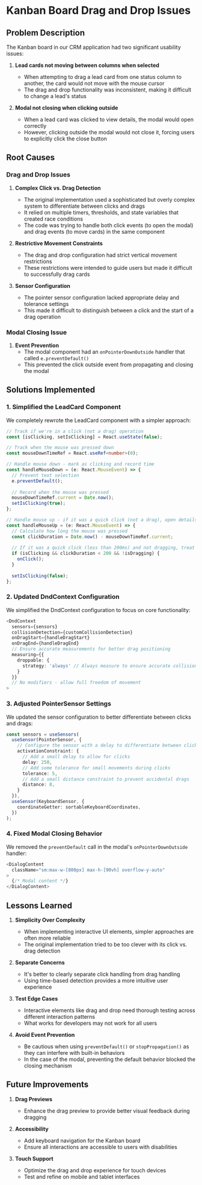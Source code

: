 # Kanban Board Drag and Drop Issues

## Problem Description

The Kanban board in our CRM application had two significant usability issues:

1. **Lead cards not moving between columns when selected**
   - When attempting to drag a lead card from one status column to another, the card would not move with the mouse cursor
   - The drag and drop functionality was inconsistent, making it difficult to change a lead's status

2. **Modal not closing when clicking outside**
   - When a lead card was clicked to view details, the modal would open correctly
   - However, clicking outside the modal would not close it, forcing users to explicitly click the close button

## Root Causes

### Drag and Drop Issues

1. **Complex Click vs. Drag Detection**
   - The original implementation used a sophisticated but overly complex system to differentiate between clicks and drags
   - It relied on multiple timers, thresholds, and state variables that created race conditions
   - The code was trying to handle both click events (to open the modal) and drag events (to move cards) in the same component

2. **Restrictive Movement Constraints**
   - The drag and drop configuration had strict vertical movement restrictions
   - These restrictions were intended to guide users but made it difficult to successfully drag cards

3. **Sensor Configuration**
   - The pointer sensor configuration lacked appropriate delay and tolerance settings
   - This made it difficult to distinguish between a click and the start of a drag operation

### Modal Closing Issue

1. **Event Prevention**
   - The modal component had an `onPointerDownOutside` handler that called `e.preventDefault()`
   - This prevented the click outside event from propagating and closing the modal

## Solutions Implemented

### 1. Simplified the LeadCard Component

We completely rewrote the LeadCard component with a simpler approach:

```typescript
// Track if we're in a click (not a drag) operation
const [isClicking, setIsClicking] = React.useState(false);

// Track when the mouse was pressed down
const mouseDownTimeRef = React.useRef<number>(0);

// Handle mouse down - mark as clicking and record time
const handleMouseDown = (e: React.MouseEvent) => {
  // Prevent text selection
  e.preventDefault();
  
  // Record when the mouse was pressed
  mouseDownTimeRef.current = Date.now();
  setIsClicking(true);
};

// Handle mouse up - if it was a quick click (not a drag), open details
const handleMouseUp = (e: React.MouseEvent) => {
  // Calculate how long the mouse was pressed
  const clickDuration = Date.now() - mouseDownTimeRef.current;
  
  // If it was a quick click (less than 200ms) and not dragging, treat as a click
  if (isClicking && clickDuration < 200 && !isDragging) {
    onClick();
  }
  
  setIsClicking(false);
};
```

### 2. Updated DndContext Configuration

We simplified the DndContext configuration to focus on core functionality:

```typescript
<DndContext
  sensors={sensors}
  collisionDetection={customCollisionDetection}
  onDragStart={handleDragStart}
  onDragEnd={handleDragEnd}
  // Ensure accurate measurements for better drag positioning
  measuring={{
    droppable: {
      strategy: 'always' // Always measure to ensure accurate collision detection
    }
  }}
  // No modifiers - allow full freedom of movement
>
```

### 3. Adjusted PointerSensor Settings

We updated the sensor configuration to better differentiate between clicks and drags:

```typescript
const sensors = useSensors(
  useSensor(PointerSensor, {
    // Configure the sensor with a delay to differentiate between clicks and drags
    activationConstraint: {
      // Add a small delay to allow for clicks
      delay: 250,
      // Add some tolerance for small movements during clicks
      tolerance: 5,
      // Add a small distance constraint to prevent accidental drags
      distance: 8,
    }
  }),
  useSensor(KeyboardSensor, {
    coordinateGetter: sortableKeyboardCoordinates,
  })
);
```

### 4. Fixed Modal Closing Behavior

We removed the `preventDefault` call in the modal's `onPointerDownOutside` handler:

```typescript
<DialogContent
  className="sm:max-w-[800px] max-h-[90vh] overflow-y-auto"
>
  {/* Modal content */}
</DialogContent>
```

## Lessons Learned

1. **Simplicity Over Complexity**
   - When implementing interactive UI elements, simpler approaches are often more reliable
   - The original implementation tried to be too clever with its click vs. drag detection

2. **Separate Concerns**
   - It's better to clearly separate click handling from drag handling
   - Using time-based detection provides a more intuitive user experience

3. **Test Edge Cases**
   - Interactive elements like drag and drop need thorough testing across different interaction patterns
   - What works for developers may not work for all users

4. **Avoid Event Prevention**
   - Be cautious when using `preventDefault()` or `stopPropagation()` as they can interfere with built-in behaviors
   - In the case of the modal, preventing the default behavior blocked the closing mechanism

## Future Improvements

1. **Drag Previews**
   - Enhance the drag preview to provide better visual feedback during dragging

2. **Accessibility**
   - Add keyboard navigation for the Kanban board
   - Ensure all interactions are accessible to users with disabilities

3. **Touch Support**
   - Optimize the drag and drop experience for touch devices
   - Test and refine on mobile and tablet interfaces
